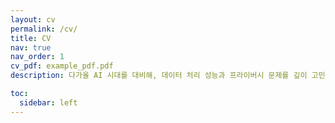 ```yaml
---
layout: cv
permalink: /cv/
title: CV
nav: true
nav_order: 1
cv_pdf: example_pdf.pdf
description: 다가올 AI 시대를 대비해, 데이터 처리 성능과 프라이버시 문제를 깊이 고민합니다.

toc:
  sidebar: left
---
```

